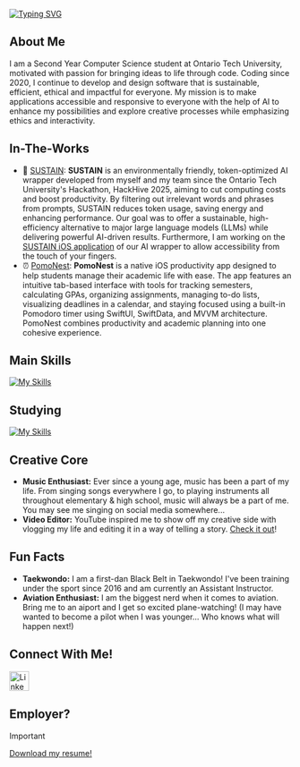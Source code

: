 
<!--
**cafakleinn/cafakleinn** is a ✨ _special_ ✨ repository because its `README.md` (this file) appears on your GitHub profile.

Here are some ideas to get you started:

- 🔭 I’m currently working on ...
- 🌱 I’m currently learning ...
- 👯 I’m looking to collaborate on ...
- 🤔 I’m looking for help with ...
- 💬 Ask me about ...
- 📫 How to reach me: ...
- 😄 Pronouns: ...
- ⚡ Fun fact: ...
-->

<!--
# Hello, I'm Klein! 👋

### Ontario Tech University | Writing code that lasts—efficient, ethical, and impactful
-->

[![Typing SVG](https://readme-typing-svg.demolab.com?font=Fira+Code&duration=3000&pause=500&color=4DACF7&width=435&lines=Hello%2C+world!+I'm+Klein+Cafa;Motivated+Computer+Science+student;Aspiring+Software+Engineer;Writing+code+that+lasts;Efficient%2C+ethical%2C+and+impactful)](https://git.io/typing-svg)

<!--
![](https://komarev.com/ghpvc/?username=cafakleinn&color=blue)
-->

## About Me
I am a Second Year Computer Science student at Ontario Tech University, motivated with passion for bringing ideas to life through code. Coding since 2020, I continue to develop and design software that is sustainable, efficient, ethical and impactful for everyone. My mission is to make applications accessible and responsive to everyone with the help of AI to enhance my possibilities and explore creative processes while emphasizing ethics and interactivity. 

## In-The-Works
* 🌱 [SUSTAIN](https://github.com/cafakleinn/SUSTAIN): **SUSTAIN** is an environmentally friendly, token-optimized AI wrapper developed from myself and my team since the Ontario Tech University's Hackathon, HackHive 2025, aiming to cut computing costs and boost productivity. By filtering out irrelevant words and phrases from prompts, SUSTAIN reduces token usage, saving energy and enhancing performance. Our goal was to offer a sustainable, high-efficiency alternative to major large language models (LLMs) while delivering powerful AI-driven results. Furthermore, I am working on the [SUSTAIN iOS application](https://github.com/cafakleinn/SUSTAINForiOS) of our AI wrapper to allow accessibility from the touch of your fingers.
* ⏰ [PomoNest](https://github.com/cafakleinn/PomoNest): **PomoNest** is a native iOS productivity app designed to help students manage their academic life with ease. The app features an intuitive tab-based interface with tools for tracking semesters, calculating GPAs, organizing assignments, managing to-do lists, visualizing deadlines in a calendar, and staying focused using a built-in Pomodoro timer using SwiftUI, SwiftData, and MVVM architecture. PomoNest combines productivity and academic planning into one cohesive experience.



## Main Skills
[![My Skills](https://skillicons.dev/icons?i=apple,cpp,eclipse,git,github,idea,java,latex,matlab,pycharm,py,vscode)](https://skillicons.dev)

## Studying
[![My Skills](https://skillicons.dev/icons?i=cloudflare,docker,figma,maven,swift)](https://skillicons.dev)

## Creative Core
* **Music Enthusiast:** Ever since a young age, music has been a part of my life. From singing songs everywhere I go, to playing instruments all throughout elementary & high school, music will always be a part of me. You may see me singing on social media somewhere...
* **Video Editor:** YouTube inspired me to show off my creative side with vlogging my life and editing it in a way of telling a story. [Check it out](https://www.youtube.com/@kleincafa)!

<!--
## Personal Insights
-->

## Fun Facts
* **Taekwondo:** I am a first-dan Black Belt in Taekwondo! I've been training under the sport since 2016 and am currently an Assistant Instructor.
* **Aviation Enthusiast:** I am the biggest nerd when it comes to aviation. Bring me to an aiport and I get so excited plane-watching! (I may have wanted to become a pilot when I was younger... Who knows what will happen next!)

## Connect With Me!
<div>
    <a href="https://www.linkedin.com/in/cafakleinn/">
        <img src="https://github.com/gauravghongde/social-icons/blob/master/PNG/Color/LinkedIN.png" alt="LinkedIn" width="35" height="35"/>
    </a>
</div>

## Employer?
> [!IMPORTANT]  
> <a href="https://drive.google.com/file/d/119Zo8vJAXWxclFTxqFirXUlpsvCJImPz/view?usp=sharing">Download my resume!</a>
